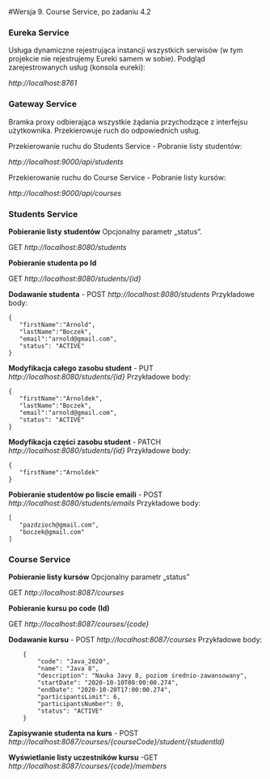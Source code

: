 #Wersja 9. Course Service, po zadaniu 4.2

### Eureka Service 
Usługa dynamiczne rejestrująca instancji wszystkich serwisów (w tym projekcie nie rejestrujemy Eureki samem w sobie).
Podgląd zarejestrowanych usług (konsola eureki):

*http://localhost:8761*


### Gateway Service 
Bramka proxy odbierająca wszystkie żądania przychodzące z interfejsu użytkownika.
Przekierowuje ruch do odpowiednich usług. 

Przekierowanie ruchu do Students Service - Pobranie listy studentów:

*http://localhost:9000/api/students*

Przekierowanie ruchu do Course Service - Pobranie listy kursów:

*http://localhost:9000/api/courses*

### Students Service

**Pobieranie listy studentów** Opcjonalny parametr „status”.
 
 GET *http://localhost:8080/students*

**Pobieranie studenta po Id**  

 GET *http://localhost:8080/students/{id}*

**Dodawanie studenta**         - POST *http://localhost:8080/students*
Przykładowe body:
```
{
   "firstName":"Arnold",
   "lastName":"Boczek",
   "email":"arnold@gmail.com",
   "status": "ACTIVE"
}
```
**Modyfikacja całego zasobu student** - PUT *http://localhost:8080/students/{id}*
Przykładowe body:
```
{
   "firstName":"Arnoldek",
   "lastName":"Boczek",
   "email":"arnold@gmail.com",
   "status": "ACTIVE"
}
```

**Modyfikacja części zasobu student** - PATCH  *http://localhost:8080/students/{id}* 
Przykładowe body:
```
{
   "firstName":"Arnoldek"
}
```

**Pobieranie studentów po liscie emaili** - POST  *http://localhost:8080/students/emails* 
Przykładowe body:
```
[
   "pazdzioch@gmail.com",
   "boczek@gmail.com"
]
```

### Course Service

**Pobieranie listy kursów** Opcjonalny parametr „status”
 
 GET *http://localhost:8087/courses*
 
 **Pobieranie kursu po code (Id)**  
 
 GET *http://localhost:8087/courses/{code}*
 
 **Dodawanie kursu**         - POST *http://localhost:8087/courses*
Przykładowe body:
```
    {
        "code": "Java_2020",
        "name": "Java 8",
        "description": "Nauka Javy 8, poziom średnio-zawansowany",
        "startDate": "2020-10-10T08:00:00.274",
        "endDate": "2020-10-20T17:00:00.274",
        "participantsLimit": 6,
        "participantsNumber": 0,
        "status": "ACTIVE"
    }
```

 **Zapisywanie studenta na kurs**         - POST *http://localhost:8087/courses/{courseCode}/student/{studentId}*

 **Wyświetlanie listy uczestników kursu**      -GET *http://localhost:8087/courses/{code}/members*
